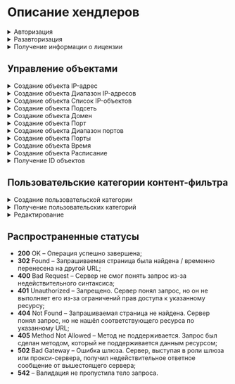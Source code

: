 # Описание хендлеров

<details>

<summary>Авторизация</summary>

```
POST /web/auth/login
```

**Json тело запроса:**

```
{
    "login": "string",    
    "password": "string",    
    "rest_path": "string" (по умолчанию строка со слэшем "/")
}

```
После успешной авторизации, сервер Ideco UTM передает в заголовках куки. Пример значений:

```
set-cookie: insecure-ideco-session=02428c1c-fcd5-42ef-a533-5353da743806
set-cookie: __Secure-ideco-3ea57fca-65cb-439b-b764-d7337530f102=df164532-b916-4cda-a19b-9422c2897663:1663839003
```

Эти куки нужно передавать при каждом запросе после авторизации в заголовке запроса Cookie.

</details>

<details>

<summary>Разавторизация</summary>

```
DELETE /web/auth/login
```
После успешной разавторизации, сервер Ideco UTM передает в заголовках куки. Пример значений:

```
set-cookie: insecure-ideco-session=""; expires=Thu, 01 Jan 1970 00:00:00 GMT; Max-Age=0; Path=/
set-cookie: __Secure-ideco-b7e3fb6f-7189-4f87-a4aa-1bdc02e18b34=""; HttpOnly; Max-Age=0; Path=/; SameSite=Strict; Secure
```

</details>

<details>
<summary>Получение информации о лицензии</summary>

```
GET /license
```

**Пример ответа на успешный запрос:**

```
{
    "modules": {
        "active_directory": {
            "available": true,
            "expiration_date": 1713103784.0
        },
        "kaspersky_av_for_web": {
            "available": true,
            "expiration_date": 1713103784.0
        },
        "kaspersky_av_for_mail": {
            "available": true,
            "expiration_date": 1713103784.0
        },
        "application_control": {
            "available": true,
            "expiration_date": 1713103784.0
        },
        "suricata": {
            "available": true,
            "expiration_date": 1713103784.0
        },
        "advanced_content_filter": {
            "available": true,
            "expiration_date": 1713103784.0
        },
        "standard_content_filter": {
            "available": false,
            "expiration_date": 0
        },
        "ips_advanced_rules": {
            "available": true,
            "expiration_date": 1713103784.0
        },
        "icsd": {
            "available": true,
            "max_users_count": 10000
        }
    },
    "general": {
        "available": true,
        "reason": "",
        "not_upgrade_after": 1713103784.0,
        "tech_support_end": 1713103784.0,
        "start_date": 1709647784.511906,
        "expiration_date": 1713103784.0
    },
    "license_type": "enterprise-demo",
    "license_id": "UTM-1880610351",
    "server_name": "UTM",
    "last_update_time": 1709650768.1893554,
    "company_id": "Ideco",
    "server_id": "AOW8rosllirTUx94EPLb8p0atP3fmOJcXrFu3ksfak-K",
    "registered": true,
    "unreliable": false,
    "has_connection": true,
    "license_server": "https://my.ideco.ru"
}
```

**Если лицензия для данного сервера отсутствует:**

```
{
    "registered": false,
    "has_connection": true,
    "license_server": "https://my.ideco.ru"
}
```

</details>

## Управление объектами

<details>

<summary>Создание объекта IP-адрес</summary>

```
POST /aliases/ip_addresses
```

**Json тело запроса:**

```
{
    "comment": "string",    
    "title": "string",    
    "value": "string"
}
```

**Ответ на успешный запрос:** 

```
{
    "id": "string"
}
```

</details>

<details>

<summary>Создание объекта Диапазон IP-адресов</summary>

```
POST /aliases/ip_ranges
```

**Json тело запроса:**

```
{
    "title": "string",
    "comment": "string",
    "start": "string",
    "end": "string"
}
```

**Ответ на успешный запрос:** 

```
{
    "id": "string"
}
```

</details>

<details>

<summary>Создание объекта Список IP-объектов</summary>

```
POST /aliases/lists/addresses
```

**Json тело запроса:**

```
{
    "title": "string",
    "comment": "string",
    "values": ["string"] (идентификаторы объектов IP-адреса, через запятую)
}
```

**Ответ на успешный запрос:** 

```
{
    "id": "string"
}
```

</details>

<details>
<summary>Создание объекта Подсеть</summary>

```
POST /aliases/networks
```

**Json-тело запроса:**

```
{
    "title": "string" (максимальная длина 42 символа),
    "comment": "string" (может быть пустым, максимальная длина 256 символов),
    "value": "string" (адрес подсети в формате `192.168.0.0/24` либо `192.168.0.0/255.255.255.0`)
}
```

**Ответ на успешный запрос:**

```
{
    "id": "string"
}
```

</details>

<details>
<summary>Создание объекта Домен</summary>

```
POST /aliases/domains
```

**Json-тело запроса:**

```
{
    "title": "string" (максимальная длина 42 символа),
    "comment": "string" (может быть пустым, максимальная длина 256 символов),
    "value": "string" (домен)
}
```

**Ответ на успешный запрос:**

```
{
    "id": "string"
}
```

</details>

<details>

<summary>Создание объекта Порт</summary>

```
POST /aliases/ports
```

**Json-тело запроса:**

```
{
    "title": "string",
    "comment": "string",
    "value": integer (номер порта)
}
```

**Ответ на успешный запрос:** 

```
{
    "id": "string"
}
```

</details>

<details>

<summary>Создание объекта Диапазон портов</summary>

```
POST /aliases/port_ranges
```

**Json-тело запроса:**

```
{
    "title": "string",
    "comment": "string",
    "start": integer (первый порт диапазона),
    "end": integer (последний порт диапазона)
}
```

**Ответ на успешный запрос:** 

```
{
    "id": "string"
}
```

</details>

<details>

<summary>Создание объекта Порты</summary>

```
POST /aliases/lists/ports
```

**Json-тело запроса:**

```
{
    "title": "string",
    "comment": "string",
    "values": [ "string" ] (список портов)
}
```

**Ответ на успешный запрос:** 

```
{
    "id": "string"
}
```

</details>

<details>

<summary>Создание объекта Время</summary>

```
POST /aliases/time_ranges
```

**Json тело запроса:**

```
{
    "title":"string",
    "comment":"string",
    "weekdays":[int], (список дней недели, где 1-пн, 2-вт ... 7-вс)
    "start":"string", (начало временного отрезка в формате ЧЧ:ММ)
    "end":"string"(конец временного отрезка в формате ЧЧ:ММ)
}
```

**Ответ на успешный запрос:** 

```
{
    "id": "string"
}
```

</details>

<details>

<summary>Создание объекта Расписание</summary>

```
POST /aliases/lists/times
```

**Json-тело запроса:**

```
{
    "title": "string",
    "comment": "string",
    "values": [ "string" ] (список id объектов Время)
}
```

**Ответ на успешный запрос:** 

```
{
    "id": "string"
}
```

</details>

<details>

<summary>Получение ID объектов</summary>

```
GET /aliases
```

**Ответ на успешный запрос:**

```
[
    {
        comment: "string",
        title: "string",
        type: "string",
        values: [
            "string" | integer,
            "string" | integer
        ],
        id: "type.id.1"
    }, 
{
        comment: "string",
        title: "string",
        type: "string",
        value: "string" | integer,
        id: "type.id.1"
    },
    ...
]  
```

В качестве ответа будет возвращен список всех объектов, существующих в UTM:

* "protocol.ah" - протокол AH;
* "protocol.esp" - протокол ESP;
* "protocol.gre" - протокол GRE;
* "protocol.icmp" - протокол ICMP;
* "protocol.tcp" - протокол TCP;
* "protocol.udp" - протокол UDP;
* "quota.exceeded"- IP-адреса пользователей, которые превысили квоту;
* "any" - допускается любое значение в этом поле;
* "interface.external_any" - все внешние интерфейсы (равно таблице *Подключение к провайдеру* в веб-интерфейсе и включает в себя подключения к провайдеру по Ethernet/VPN);
* "interface.external_eth" - внешние Ethernet-интерфейсы;
* "interface.external_vpn" - внешние VPN-интерфейсы;
* "interface.local_any" - все локальные интерфейсы;
* "group.id." - идентификатор группы пользователей;
* "interface.id." - идентификатор конкретного интерфейса;
* "security_group.guid." - идентификатор группы безопасности AD;
* "user.id." - идентификатор пользователя;
* "domain.id." - идентификатор домена;
* "ip.id." - идентификатор IP-адреса;
* "iplist." - идентификатор объекта *GeoIP (Страна)*;
* "list_of_iplists." - идентификатор объекта *Список стран*;
* "ip_range.id." - идентификатор объекта *Диапазон IP-адресов*;
* "address_list.id." - идентификатор объекта *Список IP-объектов*;
* "port_list.id." - идентификатор объекта *Список портов*;
* "time_list.id." - идентификатор объекта *Расписание*;
* "subnet.id." - идентификатор объекта *Подсеть*;
* "port_range.id." - идентификатор объекта *Диапазон портов*;
* "port.id." - идентификатор объекта *Порт*;
* "time_range.id." - идентификатор объекта *Время*;
* "zero_subnet" - сеть `0.0.0.0/0`.

</details>

## Пользовательские категории контент-фильтра

<details>

<summary>Создание пользовательской категории</summary>

```
POST /content-filter/users_categories
```

**Json тело запроса:**

```
{
    "name": "string",
    "description": "string",
    "urls": [ "string" ]
}
```

**urls** - список url. Либо полный путь до страницы, либо только доменное имя. В пути могут присутствовать, означающие любое количество любых символов на этом месте.

**Ответ на успешный запрос:** 

```
{
    "id": "string"
}
```

</details>

<details>

<summary>Получение пользовательских категорий</summary>

```
GET /content-filter/users_categories
```

**Json ответ на запрос:**

```
[
    {
        "id": "string", (номер категории, вида - users.id.1)
        "name": "string", (название категории, не пустая строка)
        "description": "string",
        "urls": ["string"] 
    },
    ...
]
```

**urls** - список url. Либо полный путь до страницы, либо только доменное имя. В пути могут присутствовать, означающие любое количество любых символов на этом месте.

</details>

<details>

<summary>Редактирование</summary>

```
PUT /content-filter/users_categories/{category_id}
```

**Json тело запроса:**

```
{
    "name": "string",
    "description": "string",
    "urls": ["string"]
}
```

**Ответ на успешный запрос:**

```
{
    "id": "string",
    "name": "string",
    "description": "string",
    "urls": [ "string" ]
}
```

</details>

## Распространенные статусы

* **200** OK – Операция успешно завершена;
* **302** Found – Запрашиваемая страница была найдена / временно перенесена на другой URL;
* **400** Bad Request – Сервер не смог понять запрос из-за недействительного синтаксиса;
* **401** Unauthorized – Запрещено. Сервер понял запрос, но он не выполняет его из-за ограничений прав доступа к указанному ресурсу;
* **404** Not Found – Запрашиваемая страница не найдена. Сервер понял запрос, но не нашёл соответствующего ресурса по указанному URL;
* **405** Method Not Allowed – Mетод не поддерживается. Запрос был сделан методом, который не поддерживается данным ресурсом;
* **502** Bad Gateway – Ошибка шлюза. Сервер, выступая в роли шлюза или прокси-сервера, получил недействительное ответное сообщение от вышестоящего сервера;
* **542** – Валидация не пропустила тело запроса.